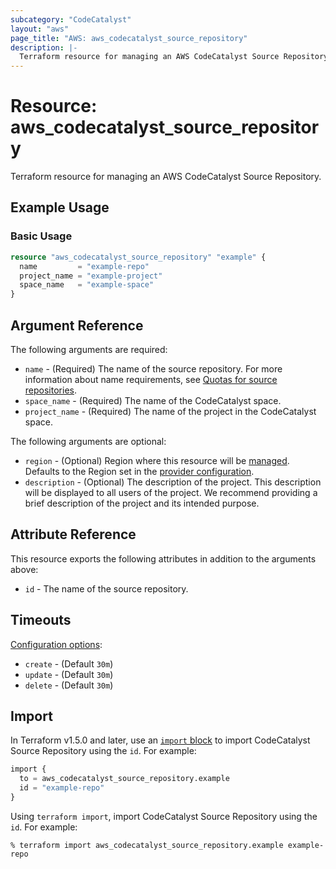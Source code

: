 ```yaml
---
subcategory: "CodeCatalyst"
layout: "aws"
page_title: "AWS: aws_codecatalyst_source_repository"
description: |-
  Terraform resource for managing an AWS CodeCatalyst Source Repository.
---
```


# Resource: aws_codecatalyst_source_repository

Terraform resource for managing an AWS CodeCatalyst Source Repository.

## Example Usage

### Basic Usage

```terraform
resource "aws_codecatalyst_source_repository" "example" {
  name         = "example-repo"
  project_name = "example-project"
  space_name   = "example-space"
}
```

## Argument Reference

The following arguments are required:

* `name` - (Required) The name of the source repository. For more information about name requirements, see [Quotas for source repositories](https://docs.aws.amazon.com/codecatalyst/latest/userguide/source-quotas.html).
* `space_name` - (Required) The name of the CodeCatalyst space.
* `project_name` - (Required) The name of the project in the CodeCatalyst space.

The following arguments are optional:

* `region` - (Optional) Region where this resource will be [managed](https://docs.aws.amazon.com/general/latest/gr/rande.html#regional-endpoints). Defaults to the Region set in the [provider configuration](https://registry.terraform.io/providers/hashicorp/aws/latest/docs#aws-configuration-reference).
* `description` - (Optional) The description of the project. This description will be displayed to all users of the project. We recommend providing a brief description of the project and its intended purpose.

## Attribute Reference

This resource exports the following attributes in addition to the arguments above:

* `id` - The name of the source repository.

## Timeouts

[Configuration options](https://developer.hashicorp.com/terraform/language/resources/syntax#operation-timeouts):

* `create` - (Default `30m`)
* `update` - (Default `30m`)
* `delete` - (Default `30m`)

## Import

In Terraform v1.5.0 and later, use an [`import` block](https://developer.hashicorp.com/terraform/language/import) to import CodeCatalyst Source Repository using the `id`. For example:

```terraform
import {
  to = aws_codecatalyst_source_repository.example
  id = "example-repo"
}
```

Using `terraform import`, import CodeCatalyst Source Repository using the `id`. For example:

```console
% terraform import aws_codecatalyst_source_repository.example example-repo
```
